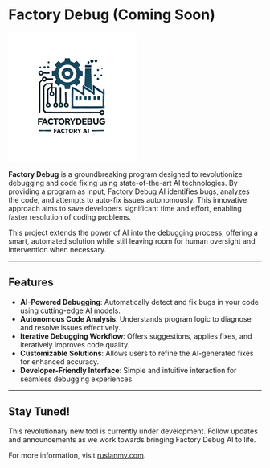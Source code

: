 # Factory Debug (Coming Soon)

![alt text](./assets/logo-small.jpg)

**Factory Debug** is a groundbreaking program designed to revolutionize debugging and code fixing using state-of-the-art AI technologies. By providing a program as input, Factory Debug AI identifies bugs, analyzes the code, and attempts to auto-fix issues autonomously. This innovative approach aims to save developers significant time and effort, enabling faster resolution of coding problems.

This project extends the power of AI into the debugging process, offering a smart, automated solution while still leaving room for human oversight and intervention when necessary.

---

## Features

- **AI-Powered Debugging**: Automatically detect and fix bugs in your code using cutting-edge AI models.
- **Autonomous Code Analysis**: Understands program logic to diagnose and resolve issues effectively.
- **Iterative Debugging Workflow**: Offers suggestions, applies fixes, and iteratively improves code quality.
- **Customizable Solutions**: Allows users to refine the AI-generated fixes for enhanced accuracy.
- **Developer-Friendly Interface**: Simple and intuitive interaction for seamless debugging experiences.

---

## Stay Tuned!

This revolutionary new tool is currently under development. Follow updates and announcements as we work towards bringing Factory Debug AI to life. 

For more information, visit [ruslanmv.com](https://ruslanmv.com).